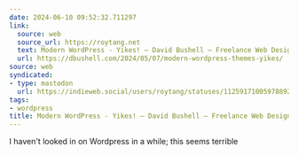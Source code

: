```yaml
---
date: 2024-06-10 09:52:32.711297
link:
  source: web
  source_url: https://roytang.net
  text: Modern WordPress - Yikes! – David Bushell – Freelance Web Design (UK)
  url: https://dbushell.com/2024/05/07/modern-wordpress-themes-yikes/
source: web
syndicated:
- type: mastodon
  url: https://indieweb.social/users/roytang/statuses/112591710059788924
tags:
- wordpress
title: Modern WordPress - Yikes! – David Bushell – Freelance Web Design (UK)
---
```


I haven't looked in on Wordpress in a while; this seems terrible